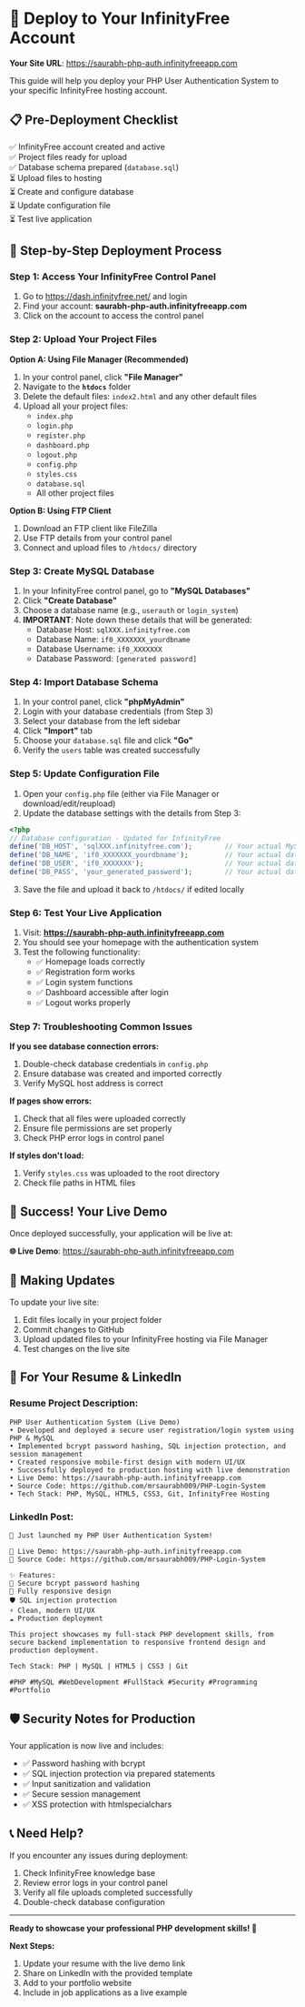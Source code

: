 # 🚀 Deploy to Your InfinityFree Account

**Your Site URL**: https://saurabh-php-auth.infinityfreeapp.com

This guide will help you deploy your PHP User Authentication System to your specific InfinityFree hosting account.

## 📋 Pre-Deployment Checklist

✅ InfinityFree account created and active  
✅ Project files ready for upload  
✅ Database schema prepared (`database.sql`)  
⏳ Upload files to hosting  
⏳ Create and configure database  
⏳ Update configuration file  
⏳ Test live application  

## 🎯 Step-by-Step Deployment Process

### Step 1: Access Your InfinityFree Control Panel

1. Go to https://dash.infinityfree.net/ and login
2. Find your account: **saurabh-php-auth.infinityfreeapp.com**
3. Click on the account to access the control panel

### Step 2: Upload Your Project Files

**Option A: Using File Manager (Recommended)**
1. In your control panel, click **"File Manager"**
2. Navigate to the **`htdocs`** folder
3. Delete the default files: `index2.html` and any other default files
4. Upload all your project files:
   - `index.php`
   - `login.php`
   - `register.php`
   - `dashboard.php`
   - `logout.php`
   - `config.php`
   - `styles.css`
   - `database.sql`
   - All other project files

**Option B: Using FTP Client**
1. Download an FTP client like FileZilla
2. Use FTP details from your control panel
3. Connect and upload files to `/htdocs/` directory

### Step 3: Create MySQL Database

1. In your InfinityFree control panel, go to **"MySQL Databases"**
2. Click **"Create Database"**
3. Choose a database name (e.g., `userauth` or `login_system`)
4. **IMPORTANT**: Note down these details that will be generated:
   - Database Host: `sqlXXX.infinityfree.com`
   - Database Name: `if0_XXXXXXX_yourdbname`
   - Database Username: `if0_XXXXXXX`
   - Database Password: `[generated password]`

### Step 4: Import Database Schema

1. In your control panel, click **"phpMyAdmin"**
2. Login with your database credentials (from Step 3)
3. Select your database from the left sidebar
4. Click **"Import"** tab
5. Choose your `database.sql` file and click **"Go"**
6. Verify the `users` table was created successfully

### Step 5: Update Configuration File

1. Open your `config.php` file (either via File Manager or download/edit/reupload)
2. Update the database settings with the details from Step 3:

```php
<?php
// Database configuration - Updated for InfinityFree
define('DB_HOST', 'sqlXXX.infinityfree.com');        // Your actual MySQL host
define('DB_NAME', 'if0_XXXXXXX_yourdbname');         // Your actual database name  
define('DB_USER', 'if0_XXXXXXX');                    // Your actual database username
define('DB_PASS', 'your_generated_password');        // Your actual database password
```

3. Save the file and upload it back to `/htdocs/` if edited locally

### Step 6: Test Your Live Application

1. Visit: **https://saurabh-php-auth.infinityfreeapp.com**
2. You should see your homepage with the authentication system
3. Test the following functionality:
   - ✅ Homepage loads correctly
   - ✅ Registration form works
   - ✅ Login system functions
   - ✅ Dashboard accessible after login
   - ✅ Logout works properly

### Step 7: Troubleshooting Common Issues

**If you see database connection errors:**
1. Double-check database credentials in `config.php`
2. Ensure database was created and imported correctly
3. Verify MySQL host address is correct

**If pages show errors:**
1. Check that all files were uploaded correctly
2. Ensure file permissions are set properly
3. Check PHP error logs in control panel

**If styles don't load:**
1. Verify `styles.css` was uploaded to the root directory
2. Check file paths in HTML files

## 🎉 Success! Your Live Demo

Once deployed successfully, your application will be live at:

**🌐 Live Demo**: https://saurabh-php-auth.infinityfreeapp.com

## 🔄 Making Updates

To update your live site:
1. Edit files locally in your project folder
2. Commit changes to GitHub
3. Upload updated files to your InfinityFree hosting via File Manager
4. Test changes on the live site

## 📝 For Your Resume & LinkedIn

### Resume Project Description:
```
PHP User Authentication System (Live Demo)
• Developed and deployed a secure user registration/login system using PHP & MySQL
• Implemented bcrypt password hashing, SQL injection protection, and session management
• Created responsive mobile-first design with modern UI/UX
• Successfully deployed to production hosting with live demonstration
• Live Demo: https://saurabh-php-auth.infinityfreeapp.com
• Source Code: https://github.com/mrsaurabh009/PHP-Login-System
• Tech Stack: PHP, MySQL, HTML5, CSS3, Git, InfinityFree Hosting
```

### LinkedIn Post:
```
🚀 Just launched my PHP User Authentication System!

🔗 Live Demo: https://saurabh-php-auth.infinityfreeapp.com
📁 Source Code: https://github.com/mrsaurabh009/PHP-Login-System

✨ Features:
🔐 Secure bcrypt password hashing
📱 Fully responsive design
🛡️ SQL injection protection
⚡ Clean, modern UI/UX
☁️ Production deployment

This project showcases my full-stack PHP development skills, from secure backend implementation to responsive frontend design and production deployment.

Tech Stack: PHP | MySQL | HTML5 | CSS3 | Git

#PHP #MySQL #WebDevelopment #FullStack #Security #Programming #Portfolio
```

## 🛡️ Security Notes for Production

Your application is now live and includes:
- ✅ Password hashing with bcrypt
- ✅ SQL injection protection via prepared statements
- ✅ Input sanitization and validation
- ✅ Secure session management
- ✅ XSS protection with htmlspecialchars

## 📞 Need Help?

If you encounter any issues during deployment:
1. Check InfinityFree knowledge base
2. Review error logs in your control panel  
3. Verify all file uploads completed successfully
4. Double-check database configuration

---

**Ready to showcase your professional PHP development skills! 🎉**

**Next Steps:**
1. Update your resume with the live demo link
2. Share on LinkedIn with the provided template
3. Add to your portfolio website
4. Include in job applications as a live example
